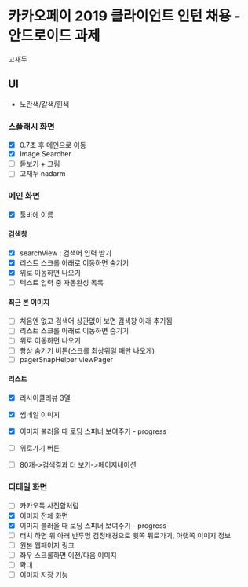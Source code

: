 # 카카오페이 2019 클라이언트 인턴 채용 - 안드로이드 과제

고재두

## UI
- 노란색/갈색/흰색

### 스플래시 화면
- [x] 0.7초 후 메인으로 이동
- [x] Image Searcher 
- [ ] 돋보기 + 그림
- [ ] 고재두 nadarm

### 메인 화면
- [x] 툴바에 이름

#### 검색창
- [x] searchView : 검색어 입력 받기
- [x] 리스트 스크롤 아래로 이동하면 숨기기
- [x] 위로 이동하면 나오기
- [ ] 텍스트 입력 중 자동완성 목록

#### 최근 본 이미지
- [ ] 처음엔 없고 검색어 상관없이 보면 검색창 아래 추가됨
- [ ] 리스트 스크롤 아래로 이동하면 숨기기
- [ ] 위로 이동하면 나오기
- [ ] 항상 숨기기 버튼(스크롤 최상위일 때만 나오게)
- [ ] pagerSnapHelper viewPager

#### 리스트
- [x] 리사이클러뷰 3열
- [x] 썸네일 이미지
- [x] 이미지 불러올 때 로딩 스피너 보여주기 - progress
- [ ] 위로가기 버튼
- [ ] 80개->검색결과 더 보기->페이지네이션 

 
### 디테일 화면
- [ ] 카카오톡 사진함처럼
- [x] 이미지 전체 화면
- [x] 이미지 불러올 때 로딩 스피너 보여주기 - progress
- [ ] 터치 하면 위 아래 반투명 검정배경으로 윗쪽 뒤로가기, 아랫쪽 이미지 정보
- [ ] 원본 웹페이지 링크
- [ ] 좌우 스크롤하면 이전/다음 이미지
- [ ] 확대
- [ ] 이미지 저장 기능
